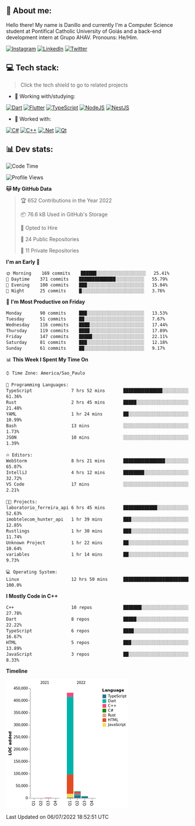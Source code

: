 ## 🌈 About me:
Hello there! My name is Danillo and currently I'm a Computer Science student at Pontifical Catholic University of Goiás and a back-end development intern at Grupo AHAV. Pronouns: He/Him.

[![Instagram](https://img.shields.io/badge/Instagram-%23E4405F.svg?logo=Instagram&logoColor=white)](https://instagram.com/danilloilggner) [![LinkedIn](https://img.shields.io/badge/LinkedIn-%230077B5.svg?logo=linkedin&logoColor=white)](https://linkedin.com/in/danilloism) [![Twitter](https://img.shields.io/badge/Twitter-%231DA1F2.svg?logo=Twitter&logoColor=white)](https://twitter.com/danilloism) 

## 💻 Tech stack:
> Click the tech shield to go to related projects

- 🔭 Working with/studying:

[![Dart](https://img.shields.io/badge/dart-%230175C2.svg?style=for-the-badge&logo=dart&logoColor=white)](https://github.com/danilloism/danilloism/blob/main/Flutter.md) [![Flutter](https://img.shields.io/badge/Flutter-%2302569B.svg?style=for-the-badge&logo=Flutter&logoColor=white)](https://github.com/danilloism/danilloism/blob/main/Flutter.md) [![TypeScript](https://img.shields.io/badge/typescript-%23007ACC.svg?style=for-the-badge&logo=typescript&logoColor=white)](https://github.com/danilloism/danilloism/blob/main/Typescript.md) [![NodeJS](https://img.shields.io/badge/node.js-6DA55F?style=for-the-badge&logo=node.js&logoColor=white)](https://github.com/danilloism/danilloism/blob/main/Node.js.md) [![NestJS](https://img.shields.io/badge/nestjs-%23E0234E.svg?style=for-the-badge&logo=nestjs&logoColor=white)](https://github.com/danilloism/danilloism/blob/main/Nest.js.md)
<!---
- 🌱 Currently learning:

![Vue.js](https://img.shields.io/badge/vuejs-%2335495e.svg?style=for-the-badge&logo=vuedotjs&logoColor=%234FC08D) ![Angular](https://img.shields.io/badge/angular-%23DD0031.svg?style=for-the-badge&logo=angular&logoColor=white)
--->
- 💫 Worked with:

[![C#](https://img.shields.io/badge/c%23-%23239120.svg?style=for-the-badge&logo=c-sharp&logoColor=white)](#) [![C++](https://img.shields.io/badge/c++-%2300599C.svg?style=for-the-badge&logo=c%2B%2B&logoColor=white)](https://github.com/danilloism/danilloism/blob/main/C%2B%2B.md) [![.Net](https://img.shields.io/badge/.NET-5C2D91?style=for-the-badge&logo=.net&logoColor=white)](#) [![Qt](https://img.shields.io/badge/Qt-%23217346.svg?style=for-the-badge&logo=Qt&logoColor=white)](https://github.com/danilloism/danilloism/blob/main/C%2B%2B.md)

## 📊 Dev stats:
<!---
[![](https://github-readme-stats.vercel.app/api?username=danilloism&theme=radical&hide_border=false&include_all_commits=false&count_private=false)](#)<br>
[![](https://github-readme-streak-stats.herokuapp.com/?user=danilloism&theme=radical&hide_border=false)](#)<br>
[![](https://github-readme-stats.vercel.app/api/top-langs/?username=danilloism&theme=radical&hide_border=false&include_all_commits=false&count_private=false&layout=compact)](#)<br>
--->
<!--START_SECTION:waka-->
![Code Time](http://img.shields.io/badge/Code%20Time-0%20secs-blue)

![Profile Views](http://img.shields.io/badge/Profile%20Views-0-blue)

**🐱 My GitHub Data** 

> 🏆 652 Contributions in the Year 2022
 > 
> 📦 76.6 kB Used in GitHub's Storage 
 > 
> 💼 Opted to Hire
 > 
> 📜 24 Public Repositories 
 > 
> 🔑 11 Private Repositories  
 > 
**I'm an Early 🐤** 

```text
🌞 Morning    169 commits    ██████░░░░░░░░░░░░░░░░░░░   25.41% 
🌆 Daytime    371 commits    ██████████████░░░░░░░░░░░   55.79% 
🌃 Evening    100 commits    ███░░░░░░░░░░░░░░░░░░░░░░   15.04% 
🌙 Night      25 commits     █░░░░░░░░░░░░░░░░░░░░░░░░   3.76%

```
📅 **I'm Most Productive on Friday** 

```text
Monday       90 commits     ███░░░░░░░░░░░░░░░░░░░░░░   13.53% 
Tuesday      51 commits     ██░░░░░░░░░░░░░░░░░░░░░░░   7.67% 
Wednesday    116 commits    ████░░░░░░░░░░░░░░░░░░░░░   17.44% 
Thursday     119 commits    ████░░░░░░░░░░░░░░░░░░░░░   17.89% 
Friday       147 commits    █████░░░░░░░░░░░░░░░░░░░░   22.11% 
Saturday     81 commits     ███░░░░░░░░░░░░░░░░░░░░░░   12.18% 
Sunday       61 commits     ██░░░░░░░░░░░░░░░░░░░░░░░   9.17%

```


📊 **This Week I Spent My Time On** 

```text
⌚︎ Time Zone: America/Sao_Paulo

💬 Programming Languages: 
TypeScript               7 hrs 52 mins       ███████████████░░░░░░░░░░   61.36% 
Rust                     2 hrs 45 mins       █████░░░░░░░░░░░░░░░░░░░░   21.48% 
YAML                     1 hr 24 mins        ██░░░░░░░░░░░░░░░░░░░░░░░   10.99% 
Bash                     13 mins             ░░░░░░░░░░░░░░░░░░░░░░░░░   1.73% 
JSON                     10 mins             ░░░░░░░░░░░░░░░░░░░░░░░░░   1.39%

🔥 Editors: 
WebStorm                 8 hrs 21 mins       ████████████████░░░░░░░░░   65.07% 
IntelliJ                 4 hrs 12 mins       ████████░░░░░░░░░░░░░░░░░   32.72% 
VS Code                  17 mins             ░░░░░░░░░░░░░░░░░░░░░░░░░   2.21%

🐱‍💻 Projects: 
laboratorio_ferreira_api 6 hrs 45 mins       █████████████░░░░░░░░░░░░   52.63% 
imobtelecom_hunter_api   1 hr 39 mins        ███░░░░░░░░░░░░░░░░░░░░░░   12.85% 
Rustlings                1 hr 30 mins        ███░░░░░░░░░░░░░░░░░░░░░░   11.74% 
Unknown Project          1 hr 22 mins        ██░░░░░░░░░░░░░░░░░░░░░░░   10.64% 
variables                1 hr 14 mins        ██░░░░░░░░░░░░░░░░░░░░░░░   9.73%

💻 Operating System: 
Linux                    12 hrs 50 mins      █████████████████████████   100.0%

```

**I Mostly Code in C++** 

```text
C++                      10 repos            ███████░░░░░░░░░░░░░░░░░░   27.78% 
Dart                     8 repos             █████░░░░░░░░░░░░░░░░░░░░   22.22% 
TypeScript               6 repos             ████░░░░░░░░░░░░░░░░░░░░░   16.67% 
HTML                     5 repos             ███░░░░░░░░░░░░░░░░░░░░░░   13.89% 
JavaScript               3 repos             ██░░░░░░░░░░░░░░░░░░░░░░░   8.33%

```


**Timeline**

![Chart not found](https://raw.githubusercontent.com/danilloism/danilloism/main/charts/bar_graph.png) 


 Last Updated on 06/07/2022 18:52:51 UTC
<!--END_SECTION:waka-->
